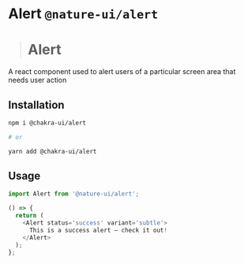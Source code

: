 # Alert `@nature-ui/alert`

> # Alert

A react component used to alert users of a particular screen area that needs
user action

## Installation

```sh
npm i @chakra-ui/alert

# or

yarn add @chakra-ui/alert
```

## Usage

```js
import Alert from '@nature-ui/alert';

() => {
  return (
    <Alert status='success' variant='subtle'>
      This is a success alert — check it out!
    </Alert>
  );
};
```
